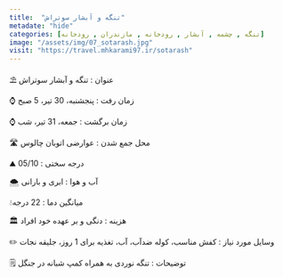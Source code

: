 ```yaml
---
title:  "تنگه و آبشار سوتراش"
metadate: "hide"
categories: [تنگه , چشمه , آبشار , رودخانه , مازندران , رودخانه]
image: "/assets/img/07_sotarash.jpg"
visit: "https://travel.mhkarami97.ir/sotarash"
---
```


⛱ عنوان : تنگه و آبشار سوتراش  

⌚️ زمان رفت : پنجشنبه، 30 تیر، 5 صبح  

⌚️ زمان برگشت : جمعه، 31 تیر، شب  

🛣 محل جمع شدن : عوارضی اتوبان چالوس  

⛰ درجه سختی : 05/10  

🌨 آب و هوا : ابری و بارانی  

💧میانگین دما : 22 درجه  

🏛 هزینه : دنگی و بر عهده خود افراد  

✏️ وسایل مورد نیاز : کفش مناسب، کوله ضدآب،  آب، تغذیه برای 1 روز، جلیقه نجات   

🗒 توضیحات : تنگه نوردی به همراه کمپ شبانه در جنگل  